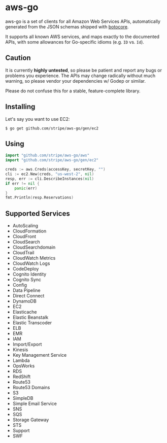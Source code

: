 # aws-go

aws-go is a set of clients for all Amazon Web Services APIs,
automatically generated from the JSON schemas shipped with
[botocore](http://github.com/boto/botocore).

It supports all known AWS services, and maps exactly to the documented
APIs, with some allowances for Go-specific idioms (e.g. `ID` vs. `Id`).

## Caution

It is currently **highly untested**, so please be patient and report any
bugs or problems you experience. The APIs may change radically without
much warning, so please vendor your dependencies w/ Godep or similar.

Please do not confuse this for a stable, feature-complete library.

## Installing

Let's say you want to use EC2:

    $ go get github.com/stripe/aws-go/gen/ec2

## Using

```go
import "github.com/stripe/aws-go/aws"
import "github.com/stripe/aws-go/gen/ec2"

creds := aws.Creds(accessKey, secretKey, "")
cli := ec2.New(creds, "us-west-2", nil)
resp, err := cli.DescribeInstances(nil)
if err != nil {
    panic(err)
}
fmt.Println(resp.Reservations)
```

## Supported Services

 * AutoScaling
 * CloudFormation
 * CloudFront
 * CloudSearch
 * CloudSearchdomain
 * CloudTrail
 * CloudWatch Metrics
 * CloudWatch Logs
 * CodeDeploy
 * Cognito Identity
 * Cognito Sync
 * Config
 * Data Pipeline
 * Direct Connect
 * DynamoDB
 * EC2
 * Elasticache
 * Elastic Beanstalk
 * Elastic Transcoder
 * ELB
 * EMR
 * IAM
 * Import/Export
 * Kinesis
 * Key Management Service
 * Lambda
 * OpsWorks
 * RDS
 * RedShift
 * Route53
 * Route53 Domains
 * S3
 * SimpleDB
 * Simple Email Service
 * SNS
 * SQS
 * Storage Gateway
 * STS
 * Support
 * SWF
